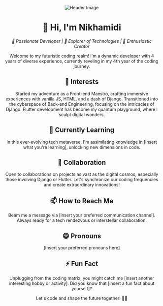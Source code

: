 <!-- Header -->
<p align="center">
  <img src="https://your-image-url.com" alt="Header Image">
</p>

<h1 align="center">👋 Hi, I'm Nikhamidi</h1>

<p align="center">
  <em>🚀 Passionate Developer | 🌈 Explorer of Technologies | 🎨 Enthusiastic Creator</em>
</p>

<!-- Introduction -->
<p align="center">
  Welcome to my futuristic coding realm! I'm a dynamic developer with 4 years of diverse experience, currently reveling in my 4th year of the coding journey.
</p>

<!-- Interests -->
<h2 align="center">👀 Interests</h2>

<p align="center">
  Started my adventure as a Front-end Maestro, crafting immersive experiences with vanilla JS, HTML, and a dash of Django. Transitioned into the cyberspace of Back-end Engineering, focusing on the intricacies of Django. Flutter development has become my quantum playground, where I sculpt digital wonders.
</p>

<!-- Learning Section -->
<h2 align="center">🌱 Currently Learning</h2>

<p align="center">
  In this ever-evolving tech metaverse, I'm assimilating knowledge in [insert what you're learning], unlocking new dimensions in code.
</p>

<!-- Collaboration -->
<h2 align="center">💞️ Collaboration</h2>

<p align="center">
  Open to collaborations on projects as vast as the digital cosmos, especially those involving Django or Flutter. Let's synchronize our coding frequencies and create extraordinary innovations!
</p>

<!-- Contact -->
<h2 align="center">📫 How to Reach Me</h2>

<p align="center">
  Beam me a message via [insert your preferred communication channel]. Always ready for a tech rendezvous or interstellar collaboration.
</p>

<!-- Pronouns -->
<h2 align="center">😄 Pronouns</h2>

<p align="center">
  [Insert your preferred pronouns here]
</p>

<!-- Fun Fact -->
<h2 align="center">⚡ Fun Fact</h2>

<p align="center">
  Unplugging from the coding matrix, you might catch me [insert another interesting hobby or activity]. Did you know that [insert a fun fact about yourself]?
</p>

<!-- Closing -->
<p align="center">
  Let's code and shape the future together! 🚀✨
</p>
